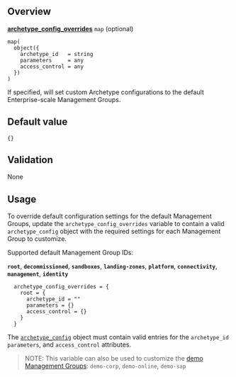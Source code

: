 ## Overview

[**archetype_config_overrides**](#overview) `map` (optional)

```hcl
map(
  object({
    archetype_id   = string
    parameters     = any
    access_control = any
  })
)
```

If specified, will set custom Archetype configurations to the default Enterprise-scale Management Groups.

## Default value

`{}`

## Validation

None

## Usage

To override default configuration settings for the default Management Groups, update the `archetype_config_overrides` variable to contain a valid `archetype_config` object with the required settings for each Management Group to customize.

Supported default Management Group IDs:

**`root`**, **`decommissioned`**, **`sandboxes`**, **`landing-zones`**, **`platform`**, **`connectivity`**, **`management`**, **`identity`**

```hcl
  archetype_config_overrides = {
    root = {
      archetype_id = ""
      parameters = {}
      access_control = {}
    }
  }
```

The [`archetype_config`](https://github.com/Azure/terraform-azurerm-caf-enterprise-scale/wiki/%5BUser-Guide%5D-Archetype-Definitions) object must contain valid entries for the `archetype_id` `parameters`, and `access_control` attributes.

> NOTE: This variable can also be used to customize the [demo Management Groups](https://github.com/Azure/terraform-azurerm-caf-enterprise-scale/wiki/%5BVariables%5D-deploy_demo_landing_zones): `demo-corp`, `demo-online`, `demo-sap`

[//]: # "************************"
[//]: # "INSERT LINK LABELS BELOW"
[//]: # "************************"
[this_page]: # "Link for the current page."
